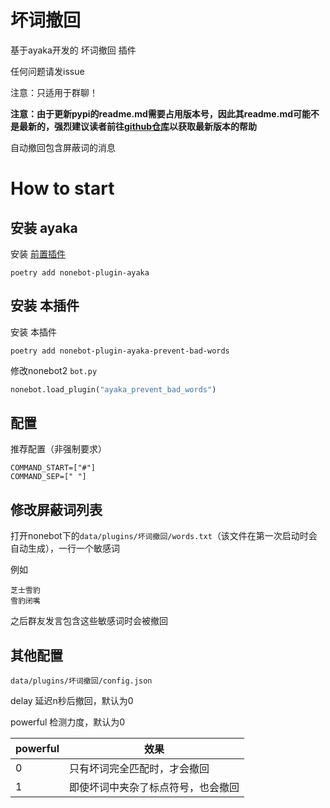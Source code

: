 # 坏词撤回

基于ayaka开发的 坏词撤回 插件

任何问题请发issue

注意：只适用于群聊！

<b>注意：由于更新pypi的readme.md需要占用版本号，因此其readme.md可能不是最新的，强烈建议读者前往[github仓库](https://github.com/bridgeL/nonebot-plugin-ayaka-prevent-bad-words)以获取最新版本的帮助</b>

自动撤回包含屏蔽词的消息

# How to start

## 安装 ayaka

安装 [前置插件](https://github.com/bridgeL/nonebot-plugin-ayaka) 

`poetry add nonebot-plugin-ayaka`


## 安装 本插件

安装 本插件

`poetry add nonebot-plugin-ayaka-prevent-bad-words`

修改nonebot2  `bot.py` 

```python
nonebot.load_plugin("ayaka_prevent_bad_words")
```

## 配置

推荐配置（非强制要求）
```
COMMAND_START=["#"]
COMMAND_SEP=[" "]
```


## 修改屏蔽词列表
打开nonebot下的`data/plugins/坏词撤回/words.txt`（该文件在第一次启动时会自动生成），一行一个敏感词

例如
```
芝士雪豹
雪豹闭嘴
```

之后群友发言包含这些敏感词时会被撤回


## 其他配置
`data/plugins/坏词撤回/config.json`

delay 延迟n秒后撤回，默认为0

powerful 检测力度，默认为0

powerful | 效果
-|-
0|只有坏词完全匹配时，才会撤回
1|即使坏词中夹杂了标点符号，也会撤回
